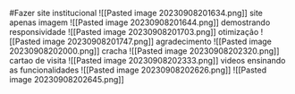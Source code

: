 #Fazer 
site institucional
![[Pasted image 20230908201634.png]]
site apenas imagem
![[Pasted image 20230908201644.png]]
demostrando responsividade
![[Pasted image 20230908201703.png]]
otimização
![[Pasted image 20230908201747.png]]
agradecimento
![[Pasted image 20230908202000.png]]
cracha
![[Pasted image 20230908202320.png]]
cartao de visita
![[Pasted image 20230908202333.png]]
videos ensinando as funcionalidades
![[Pasted image 20230908202626.png]]
![[Pasted image 20230908202645.png]]


